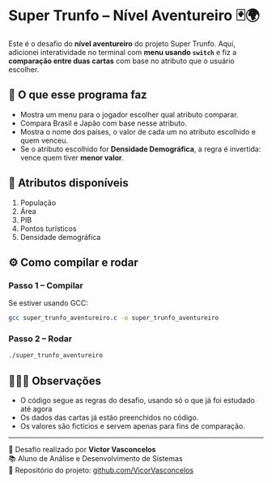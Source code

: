 # Super Trunfo – Nível Aventureiro 🃏🌍

Este é o desafio do **nível aventureiro** do projeto Super Trunfo. Aqui, adicionei interatividade no terminal com **menu usando `switch`** e fiz a **comparação entre duas cartas** com base no atributo que o usuário escolher.

## 🎯 O que esse programa faz

- Mostra um menu para o jogador escolher qual atributo comparar.
- Compara Brasil e Japão com base nesse atributo.
- Mostra o nome dos países, o valor de cada um no atributo escolhido e quem venceu.
- Se o atributo escolhido for **Densidade Demográfica**, a regra é invertida: vence quem tiver **menor valor**.

## 📌 Atributos disponíveis

1. População  
2. Área  
3. PIB  
4. Pontos turísticos  
5. Densidade demográfica  

## ⚙️ Como compilar e rodar

### Passo 1 – Compilar

Se estiver usando GCC:

```bash
gcc super_trunfo_aventureiro.c -o super_trunfo_aventureiro
```

### Passo 2 – Rodar

```bash
./super_trunfo_aventureiro
```

## 👨🏻‍💻 Observações

- O código segue as regras do desafio, usando só o que já foi estudado até agora
- Os dados das cartas já estão preenchidos no código.
- Os valores são fictícios e servem apenas para fins de comparação.

---

📘 Desafio realizado por **Victor Vasconcelos**  
📚 Aluno de Análise e Desenvolvimento de Sistemas  
🚀 Repositório do projeto: [github.com/VicorVasconcelos](https://github.com/VicorVasconcelos)